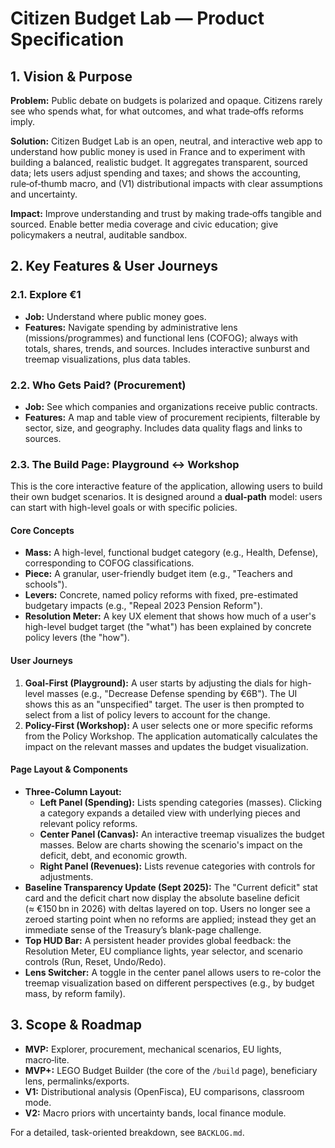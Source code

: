 # Citizen Budget Lab — Product Specification

## 1. Vision & Purpose

**Problem:** Public debate on budgets is polarized and opaque. Citizens rarely see who spends what, for what outcomes, and what trade‑offs reforms imply.

**Solution:** Citizen Budget Lab is an open, neutral, and interactive web app to understand how public money is used in France and to experiment with building a balanced, realistic budget. It aggregates transparent, sourced data; lets users adjust spending and taxes; and shows the accounting, rule‑of‑thumb macro, and (V1) distributional impacts with clear assumptions and uncertainty.

**Impact:** Improve understanding and trust by making trade‑offs tangible and sourced. Enable better media coverage and civic education; give policymakers a neutral, auditable sandbox.

## 2. Key Features & User Journeys

### 2.1. Explore €1

-   **Job:** Understand where public money goes.
-   **Features:** Navigate spending by administrative lens (missions/programmes) and functional lens (COFOG); always with totals, shares, trends, and sources. Includes interactive sunburst and treemap visualizations, plus data tables.

### 2.2. Who Gets Paid? (Procurement)

-   **Job:** See which companies and organizations receive public contracts.
-   **Features:** A map and table view of procurement recipients, filterable by sector, size, and geography. Includes data quality flags and links to sources.

### 2.3. The Build Page: Playground ↔ Workshop

This is the core interactive feature of the application, allowing users to build their own budget scenarios. It is designed around a **dual-path** model: users can start with high-level goals or with specific policies.

#### Core Concepts

*   **Mass:** A high-level, functional budget category (e.g., Health, Defense), corresponding to COFOG classifications.
*   **Piece:** A granular, user-friendly budget item (e.g., "Teachers and schools").
*   **Levers:** Concrete, named policy reforms with fixed, pre-estimated budgetary impacts (e.g., "Repeal 2023 Pension Reform").
*   **Resolution Meter:** A key UX element that shows how much of a user's high-level budget target (the "what") has been explained by concrete policy levers (the "how").

#### User Journeys

1.  **Goal-First (Playground):** A user starts by adjusting the dials for high-level masses (e.g., "Decrease Defense spending by €6B"). The UI shows this as an "unspecified" target. The user is then prompted to select from a list of policy levers to account for the change.
2.  **Policy-First (Workshop):** A user selects one or more specific reforms from the Policy Workshop. The application automatically calculates the impact on the relevant masses and updates the budget visualization.

#### Page Layout & Components

-   **Three-Column Layout:**
    *   **Left Panel (Spending):** Lists spending categories (masses). Clicking a category expands a detailed view with underlying pieces and relevant policy reforms.
    *   **Center Panel (Canvas):** An interactive treemap visualizes the budget masses. Below are charts showing the scenario's impact on the deficit, debt, and economic growth.
    *   **Right Panel (Revenues):** Lists revenue categories with controls for adjustments.
-   **Baseline Transparency Update (Sept 2025):** The "Current deficit" stat card and the deficit chart now display the absolute baseline deficit (≈ €150 bn in 2026) with deltas layered on top. Users no longer see a zeroed starting point when no reforms are applied; instead they get an immediate sense of the Treasury’s blank-page challenge.
-   **Top HUD Bar:** A persistent header provides global feedback: the Resolution Meter, EU compliance lights, year selector, and scenario controls (Run, Reset, Undo/Redo).
-   **Lens Switcher:** A toggle in the center panel allows users to re-color the treemap visualization based on different perspectives (e.g., by budget mass, by reform family).

## 3. Scope & Roadmap

-   **MVP:** Explorer, procurement, mechanical scenarios, EU lights, macro‑lite.
-   **MVP+:** LEGO Budget Builder (the core of the `/build` page), beneficiary lens, permalinks/exports.
-   **V1:** Distributional analysis (OpenFisca), EU comparisons, classroom mode.
-   **V2:** Macro priors with uncertainty bands, local finance module.

For a detailed, task-oriented breakdown, see `BACKLOG.md`.
